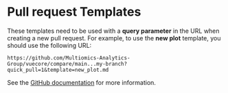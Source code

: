 # Pull request Templates

These templates need to be used with a **query parameter** in the URL when creating a new pull request. 
For example, to use the **new plot** template, you should use the following URL:

```
https://github.com/Multiomics-Analytics-Group/vuecore/compare/main...my-branch?quick_pull=1&template=new_plot.md
````

See the [GitHub documentation](https://docs.github.com/en/communities/using-templates-to-encourage-useful-issues-and-pull-requests/creating-a-pull-request-template-for-your-repository) for more information.